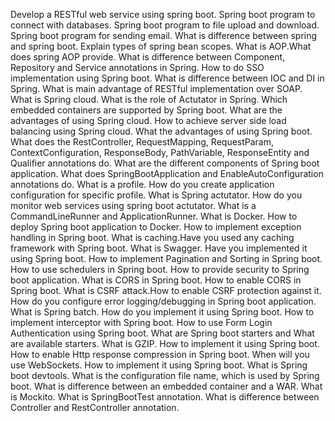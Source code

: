 Develop a RESTful web service using spring boot.
Spring boot program to connect with databases.
Spring boot program to file upload and download.
Spring boot program for sending email.
What is difference between spring and spring boot.
Explain types of spring bean scopes.
What is AOP.What does spring AOP provide.
What is difference between Component, Repository and Service annotations in Spring.
How to do SSO implementation using Spring boot.
What is difference between IOC and DI in Spring.
What is main advantage of RESTful implementation over SOAP.
What is Spring cloud.
What is the role of Actutator in Spring.
Which embedded containers are supported by Spring boot.
What are the advantages of using Spring cloud.
How to achieve server side load balancing using Spring cloud.
What the advantages of using Spring boot.
What does the RestController, RequestMapping, RequestParam, ContextConfiguration, ResponseBody, PathVariable, ResponseEntity and Qualifier annotations do.
What are the different components of Spring boot application.
What does SpringBootApplication and EnableAutoConfiguration annotations do.
What is a profile. How do you create application configuration for specific profile.
What is Spring actutator. How do you monitor web services using spring boot actutator.
What is a CommandLineRunner and ApplicationRunner.
What is Docker. How to deploy Spring boot application to Docker.
How to implement exception handling in Spring boot.
What is caching.Have you used any caching framework with Spring boot.
What is Swagger. Have you implemented it using Spring boot.
How to implement Pagination and Sorting in Spring boot.
How to use schedulers in Spring boot.
How to provide security to Spring boot application.
What is CORS in Spring boot. How to enable CORS in Spring boot.
What is CSRF attack.How to enable CSRF protection against it.
How do you configure error logging/debugging in Spring boot application.
What is Spring batch. How do you implement it using Spring boot.
How to implement interceptor with Spring boot.
How to use Form Login Authentication using Spring boot.
What are Spring boot starters and What are available starters.
What is GZIP. How to implement it using Spring boot. How to enable Http response compression in Spring boot.
When will you use WebSockets. How to implement it using Spring boot.
What is Spring boot devtools.
What is the configuration file name, which is used by Spring boot.
What is difference between an embedded container and a WAR.
What is Mockito.
What is SpringBootTest annotation.
What is difference between Controller and RestController annotation.